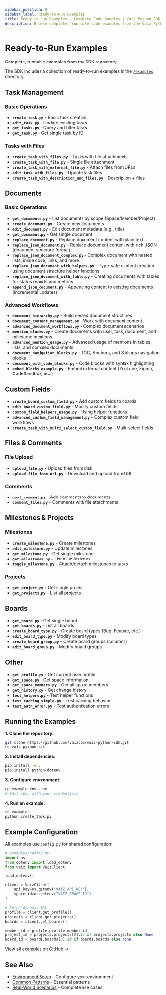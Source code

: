 ```yaml
---
sidebar_position: 9
sidebar_label: Ready-to-Run Examples
title: Ready-to-Run Examples — Complete Code Samples | Vaiz Python SDK
description: Browse complete, runnable code examples from the Vaiz Python SDK repository. Copy and adapt examples for tasks, documents, boards, comments, and more.
---
```


# Ready-to-Run Examples

Complete, runnable examples from the SDK repository.

The SDK includes a collection of ready-to-run examples in the [`/examples`](https://github.com/vaizcom/vaiz-python-sdk/tree/main/examples) directory.

## Task Management

### Basic Operations
- **`create_task.py`** - Basic task creation
- **`edit_task.py`** - Update existing tasks  
- **`get_tasks.py`** - Query and filter tasks
- **`get_task.py`** - Get single task by ID

### Tasks with Files
- **`create_task_with_files.py`** - Tasks with file attachments
- **`create_task_with_file.py`** - Single file attachment
- **`create_task_with_external_file.py`** - Attach files from URLs
- **`edit_task_with_files.py`** - Update task files
- **`create_task_with_description_and_files.py`** - Description + files

## Documents

### Basic Operations
- **`get_documents.py`** - List documents by scope (Space/Member/Project)
- **`create_document.py`** - Create new documents
- **`edit_document.py`** - Edit document metadata (e.g., title)
- **`get_document.py`** - Get single document
- **`replace_document.py`** - Replace document content with plain text
- **`replace_json_document.py`** - Replace document content with rich JSON (document structure format)
- **`replace_json_document_complex.py`** - Complex document with nested lists, inline code, links, and more
- **`replace_json_document_with_helpers.py`** - Type-safe content creation using document structure helper functions
- **`replace_json_document_with_table.py`** - Creating documents with tables for status reports and metrics
- **`append_json_document.py`** - Appending content to existing documents (incremental updates)

### Advanced Workflows
- **`document_hierarchy.py`** - Build nested document structures
- **`document_content_management.py`** - Work with document content
- **`advanced_document_workflows.py`** - Complex document scenarios
- **`mention_blocks.py`** - Create documents with user, task, document, and milestone mentions
- **`advanced_mention_usage.py`** - Advanced usage of mentions in tables, lists, and complex documents
- **`document_navigation_blocks.py`** - TOC, Anchors, and Siblings navigation blocks
- **`document_with_code_blocks.py`** - Code blocks with syntax highlighting
- **`embed_blocks_example.py`** - Embed external content (YouTube, Figma, CodeSandbox, etc.)

## Custom Fields

- **`create_board_custom_field.py`** - Add custom fields to boards
- **`edit_board_custom_field.py`** - Modify custom fields
- **`custom_field_helpers_usage.py`** - Using helper functions
- **`advanced_custom_field_management.py`** - Complex custom field workflows
- **`create_task_with_multi_select_custom_field.py`** - Multi-select fields

## Files & Comments

### File Upload
- **`upload_file.py`** - Upload files from disk
- **`upload_file_from_url.py`** - Download and upload from URL

### Comments
- **`post_comment.py`** - Add comments to documents
- **`comment_files.py`** - Comments with file attachments

## Milestones & Projects

### Milestones
- **`create_milestone.py`** - Create milestones
- **`edit_milestone.py`** - Update milestones
- **`get_milestone.py`** - Get single milestone
- **`get_milestones.py`** - List all milestones
- **`toggle_milestone.py`** - Attach/detach milestones to tasks

### Projects
- **`get_project.py`** - Get single project
- **`get_projects.py`** - List all projects

## Boards

- **`get_board.py`** - Get single board
- **`get_boards.py`** - List all boards
- **`create_board_type.py`** - Create board types (Bug, Feature, etc.)
- **`edit_board_type.py`** - Modify board types
- **`create_board_group.py`** - Create board groups (columns)
- **`edit_board_group.py`** - Modify board groups

## Other

- **`get_profile.py`** - Get current user profile
- **`get_space.py`** - Get space information
- **`get_space_members.py`** - Get all space members
- **`get_history.py`** - Get change history
- **`test_helpers.py`** - Test helper functions
- **`test_caching_simple.py`** - Test caching behavior
- **`test_auth_error.py`** - Test authentication errors

## Running the Examples

**1. Clone the repository:**
   ```bash
   git clone https://github.com/vaizcom/vaiz-python-sdk.git
   cd vaiz-python-sdk
   ```

**2. Install dependencies:**
   ```bash
   pip install -e .
   pip install python-dotenv
   ```

**3. Configure environment:**
   ```bash
   cp example.env .env
   # Edit .env with your credentials
   ```

**4. Run an example:**
   ```bash
   cd examples
   python create_task.py
   ```

## Example Configuration

All examples use `config.py` for shared configuration:

```python
# examples/config.py
import os
from dotenv import load_dotenv
from vaiz import VaizClient

load_dotenv()

client = VaizClient(
    api_key=os.getenv("VAIZ_API_KEY"),
    space_id=os.getenv("VAIZ_SPACE_ID")
)

# Fetch dynamic IDs
profile = client.get_profile()
projects = client.get_projects()
boards = client.get_boards()

member_id = profile.profile.member_id
project_id = projects.projects[0].id if projects.projects else None
board_id = boards.boards[0].id if boards.boards else None
```

[View all examples on GitHub →](https://github.com/vaizcom/vaiz-python-sdk/tree/main/examples)

## See Also

- [Environment Setup](./environment-setup) - Configure your environment
- [Common Patterns](./common-patterns) - Essential patterns
- [Real-World Scenarios](./real-world) - Complete use cases


